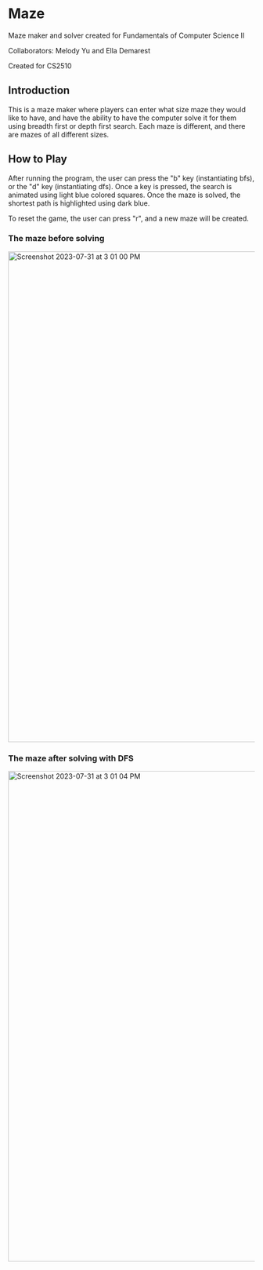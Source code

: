 # Maze
Maze maker and solver created for Fundamentals of Computer Science II

Collaborators: Melody Yu and Ella Demarest

Created for CS2510

## Introduction
This is a maze maker where players can enter what size maze they would like to have, and have the ability to have the computer solve it for them using breadth first or depth first search. Each maze is different, and there are mazes of all different sizes.

## How to Play
After running the program, the user can press the "b" key (instantiating bfs), or the "d" key (instantiating dfs). Once a key is pressed, the search is animated using light blue colored squares. Once the maze is solved, the shortest path is highlighted using dark blue.

To reset the game, the user can press "r", and a new maze will be created.

### The maze before solving
<img width="1000" alt="Screenshot 2023-07-31 at 3 01 00 PM" src="https://github.com/melodyyu754/maze/assets/118621363/08bc301f-fafd-4fe2-b42d-cb19f56f4640">

### The maze after solving with DFS
<img width="1000" alt="Screenshot 2023-07-31 at 3 01 04 PM" src="https://github.com/melodyyu754/maze/assets/118621363/294cad64-d791-4c4a-9f27-0bc86254e3f0">

